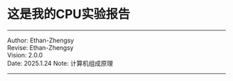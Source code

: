 # 这是我的CPU实验报告

---
Author:  Ethan-Zhengsy  
Revise:  Ethan-Zhengsy  
Vision:  2.0.0  
Date:    2025.1.24
Note:    计算机组成原理  

---

